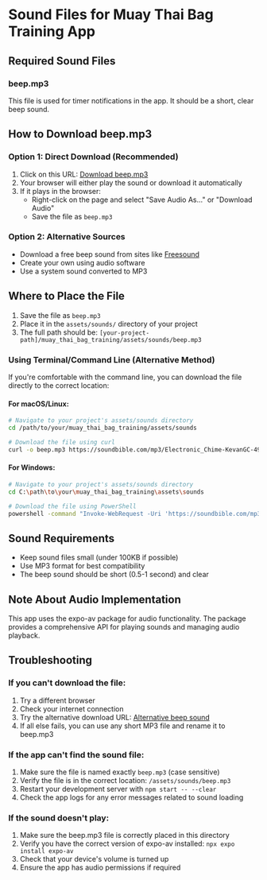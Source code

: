 # Sound Files for Muay Thai Bag Training App

## Required Sound Files

### beep.mp3
This file is used for timer notifications in the app. It should be a short, clear beep sound.

## How to Download beep.mp3

### Option 1: Direct Download (Recommended)
1. Click on this URL: [Download beep.mp3](https://soundbible.com/mp3/Electronic_Chime-KevanGC-495939803.mp3)
2. Your browser will either play the sound or download it automatically
3. If it plays in the browser:
   - Right-click on the page and select "Save Audio As..." or "Download Audio"
   - Save the file as `beep.mp3`

### Option 2: Alternative Sources
- Download a free beep sound from sites like [Freesound](https://freesound.org/search/?q=beep)
- Create your own using audio software
- Use a system sound converted to MP3

## Where to Place the File
1. Save the file as `beep.mp3`
2. Place it in the `assets/sounds/` directory of your project
3. The full path should be: `[your-project-path]/muay_thai_bag_training/assets/sounds/beep.mp3`

### Using Terminal/Command Line (Alternative Method)
If you're comfortable with the command line, you can download the file directly to the correct location:

#### For macOS/Linux:
```bash
# Navigate to your project's assets/sounds directory
cd /path/to/your/muay_thai_bag_training/assets/sounds

# Download the file using curl
curl -o beep.mp3 https://soundbible.com/mp3/Electronic_Chime-KevanGC-495939803.mp3
```

#### For Windows:
```bash
# Navigate to your project's assets/sounds directory
cd C:\path\to\your\muay_thai_bag_training\assets\sounds

# Download the file using PowerShell
powershell -command "Invoke-WebRequest -Uri 'https://soundbible.com/mp3/Electronic_Chime-KevanGC-495939803.mp3' -OutFile 'beep.mp3'"
```

## Sound Requirements
- Keep sound files small (under 100KB if possible)
- Use MP3 format for best compatibility
- The beep sound should be short (0.5-1 second) and clear

## Note About Audio Implementation
This app uses the expo-av package for audio functionality. The package provides a comprehensive API for playing sounds and managing audio playback.

## Troubleshooting

### If you can't download the file:
1. Try a different browser
2. Check your internet connection
3. Try the alternative download URL: [Alternative beep sound](https://www.soundjay.com/buttons/sounds/beep-07.mp3)
4. If all else fails, you can use any short MP3 file and rename it to beep.mp3

### If the app can't find the sound file:
1. Make sure the file is named exactly `beep.mp3` (case sensitive)
2. Verify the file is in the correct location: `/assets/sounds/beep.mp3`
3. Restart your development server with `npm start -- --clear`
4. Check the app logs for any error messages related to sound loading

### If the sound doesn't play:
1. Make sure the beep.mp3 file is correctly placed in this directory
2. Verify you have the correct version of expo-av installed: `npx expo install expo-av`
3. Check that your device's volume is turned up
4. Ensure the app has audio permissions if required
